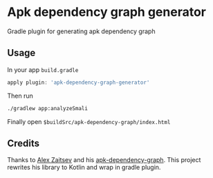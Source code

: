 # Apk dependency graph generator

Gradle plugin for generating apk dependency graph

## Usage

In your app `build.gradle`

``` groovy
apply plugin: 'apk-dependency-graph-generator'
```

Then run

``` bash
./gradlew app:analyzeSmali
```

Finally open `$buildSrc/apk-dependency-graph/index.html`

## Credits

Thanks to [Alex Zaitsev](https://github.com/alexzaitsev) and his [apk-dependency-graph](https://github.com/alexzaitsev/apk-dependency-graph). This project rewrites his library to Kotlin and wrap in gradle plugin.